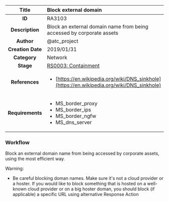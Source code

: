 | Title                       | Block external domain         |
|:---------------------------:|:--------------------|
| **ID**                      | RA3103            |
| **Description**             | Block an external domain name from being accessed by corporate assets   |
| **Author**                  | @atc_project        |
| **Creation Date**           | 2019/01/31 |
| **Category**                | Network      |
| **Stage**                   |[RS0003: Containment](../Response_Stages/RS0003.md)| 
| **References** |<ul><li>[https://en.wikipedia.org/wiki/DNS_sinkhole](https://en.wikipedia.org/wiki/DNS_sinkhole)</li></ul>|
| **Requirements** |<ul><li>MS_border_proxy</li><li>MS_border_ips</li><li>MS_border_ngfw</li><li>MS_dns_server</li></ul>|

### Workflow

Block an external domain name from being accessed by corporate assets, using the most efficient way.  

Warning:  

- Be careful blocking doman names. Make sure it's not a cloud provider or a hoster. If you would like to block something that is hosted on a well-known cloud provider or on a big hoster doman, you should block (if applicable) a specific URL using alternative Response Action   
